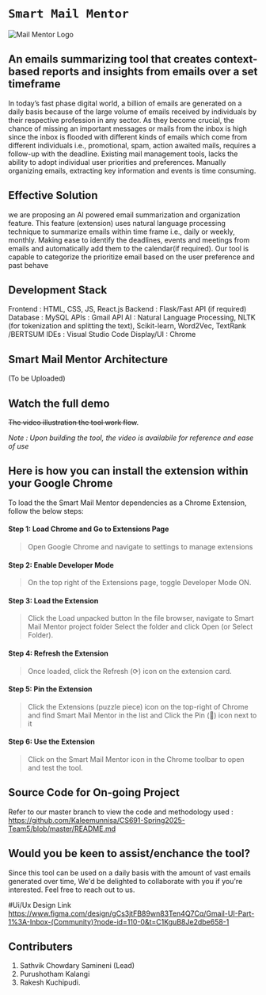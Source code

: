 # ` Smart Mail Mentor `

![Mail Mentor Logo](https://github.com/user-attachments/assets/497ad4c7-78f0-4ed4-ae8a-686cd4b02c2c)


## An emails summarizing tool that creates context-based reports and insights from emails over a set timeframe

In today’s fast phase digital world, a billion of emails are generated on a daily basis because of the large volume of emails received by individuals by their respective profession in any sector. As they become crucial, the chance of missing an important messages or mails from the inbox is high since the inbox is flooded with different kinds of emails which come from different individuals i.e., promotional, spam, action awaited mails, requires a follow-up with the deadline.
Existing mail management tools, lacks the ability to adopt individual user priorities and preferences. Manually organizing emails, extracting key information and events is time consuming.

## Effective Solution

we are proposing an AI powered email summarization and organization feature. This feature (extension) uses natural language processing technique to summarize emails within time frame i.e., daily or weekly, monthly. Making ease to identify the deadlines, events and meetings from emails and automatically add them to the calendar(if required).
Our tool is capable to categorize the prioritize email based on the user preference and past behave

## Development Stack

Frontend       : HTML, CSS, JS, React.js
Backend        : Flask/Fast
API (if required)
Database       : MySQL
APIs           : Gmail API
AI             : Natural Language Processing, NLTK (for tokenization and splitting the text), Scikit-learn, Word2Vec, TextRank /BERTSUM
IDEs           : Visual Studio Code
Display/UI     : Chrome

## Smart Mail Mentor Architecture 
(To be Uploaded)

## Watch the full demo

~~The video illustration the tool work flow~~.

_Note : Upon building the tool, the video is availabile for reference and ease of use_

## Here is how you can install the extension within your Google Chrome

To load the the Smart Mail Mentor dependencies as a Chrome Extension, follow the below steps:

#### Step 1: Load Chrome and Go to Extensions Page
> Open Google Chrome and navigate to settings to manage extensions
#### Step 2: Enable Developer Mode
> On the top right of the Extensions page, toggle Developer Mode ON.
#### Step 3: Load the Extension
> Click the Load unpacked button
> In the file browser, navigate to Smart Mail Mentor project folder
> Select the folder and click Open (or Select Folder).
#### Step 4: Refresh the Extension
> Once loaded, click the Refresh (⟳) icon on the extension card.
#### Step 5: Pin the Extension
> Click the Extensions (puzzle piece) icon on the top-right of Chrome and find Smart Mail Mentor in the list and Click the Pin (📌) icon next to it
#### Step 6: Use the Extension
> Click on the Smart Mail Mentor icon in the Chrome toolbar to open and test the tool.

## Source Code for On-going Project 

Refer to our master branch to view the code and methodology used : https://github.com/Kaleemunnisa/CS691-Spring2025-Team5/blob/master/README.md

## Would you be keen to assist/enchance the tool? 

Since this tool can be used on a daily basis with the amount of vast emails generated over time, We'd be delighted to collaborate with you if you're interested. Feel free to reach out to us.
 
#Ui/Ux Design Link
https://www.figma.com/design/gCs3jtFB89wn83Ten4Q7Cq/Gmail-UI-Part-1%3A-Inbox-(Community)?node-id=110-0&t=C1KguB8Je2dbe658-1
## Contributers

1. Sathvik Chowdary Samineni (Lead)
3. Purushotham Kalangi
4. Rakesh Kuchipudi.






